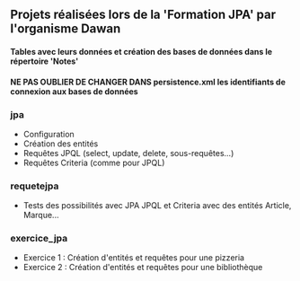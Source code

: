 ## Projets réalisées lors de la 'Formation JPA' par l'organisme Dawan

#### Tables avec leurs données et création des bases de données dans le répertoire 'Notes'
#### NE PAS OUBLIER DE CHANGER DANS persistence.xml les identifiants de connexion aux bases de données


### jpa

- Configuration
- Création des entités
- Requêtes JPQL (select, update, delete, sous-requêtes...)
- Requêtes Criteria (comme pour JPQL)


### requetejpa

- Tests des possibilités avec JPA JPQL et Criteria avec des entités Article, Marque...

### exercice_jpa

- Exercice 1 : Création d'entités et requêtes pour une pizzeria
- Exercice 2 : Création d'entités et requêtes pour une bibliothèque
